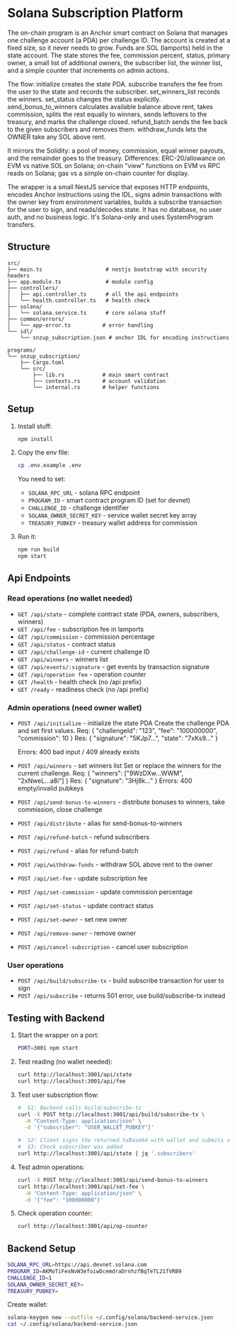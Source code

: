 # Solana Subscription Platform

The on-chain program is an Anchor smart contract on Solana that manages one challenge account (a PDA) per challenge ID. The account is created at a fixed size, so it never needs to grow. Funds are SOL (lamports) held in the state account. The state stores the fee, commission percent, status, primary owner, a small list of additional owners, the subscriber list, the winner list, and a simple counter that increments on admin actions.

The flow: initialize creates the state PDA. subscribe transfers the fee from the user to the state and records the subscriber. set_winners_list records the winners. set_status changes the status explicitly. send_bonus_to_winners calculates available balance above rent, takes commission, splits the rest equally to winners, sends leftovers to the treasury, and marks the challenge closed. refund_batch sends the fee back to the given subscribers and removes them. withdraw_funds lets the OWNER take any SOL above rent.

It mirrors the Solidity: a pool of money, commission, equal winner payouts, and the remainder goes to the treasury. Differences: ERC-20/allowance on EVM vs native SOL on Solana; on-chain "view" functions on EVM vs RPC reads on Solana; gas vs a simple on-chain counter for display.

The wrapper is a small NestJS service that exposes HTTP endpoints, encodes Anchor instructions using the IDL, signs admin transactions with the owner key from environment variables, builds a subscribe transaction for the user to sign, and reads/decodes state. It has no database, no user auth, and no business logic. It's Solana-only and uses SystemProgram transfers.

## Structure

```
src/
├── main.ts                    # nestjs bootstrap with security headers
├── app.module.ts              # module config
├── controllers/
│   ├── api.controller.ts      # all the api endpoints
│   └── health.controller.ts   # health check
├── solana/
│   └── solana.service.ts      # core solana stuff
├── common/errors/
│   └── app-error.ts          # error handling
└── idl/
    └── snzup_subscription.json # anchor IDL for encoding instructions

programs/
└── snzup_subscription/
    ├── Cargo.toml
    └── src/
        ├── lib.rs            # main smart contract
        ├── contexts.rs       # account validation  
        └── internal.rs       # helper functions
```

## Setup

1. Install stuff:
   ```bash
   npm install
   ```

2. Copy the env file:
   ```bash
   cp .env.example .env
   ```
   
   You need to set:
   - `SOLANA_RPC_URL` - solana RPC endpoint
   - `PROGRAM_ID` - smart contract program ID (set for devnet)
   - `CHALLENGE_ID` - challenge identifier
   - `SOLANA_OWNER_SECRET_KEY` - service wallet secret key array
   - `TREASURY_PUBKEY` - treasury wallet address for commission

3. Run it:
   ```bash
   npm run build
   npm start
   ```

## Api Endpoints 

### Read operations (no wallet needed)

- `GET /api/state` - complete contract state (PDA, owners, subscribers, winners)
- `GET /api/fee` - subscription fee in lamports
- `GET /api/commission` - commission percentage
- `GET /api/status` - contract status
- `GET /api/challenge-id` - current challenge ID
- `GET /api/winners` - winners list
- `GET /api/events/:signature` - get events by transaction signature
- `GET /api/operation fee` - operation counter
- `GET /health` - health check (no /api prefix)
- `GET /ready` - readiness check (no /api prefix)

### Admin operations (need owner wallet)
- `POST /api/initialize` - initialize the state PDA
Create the challenge PDA and set first values.
  Req: { "challengeId": "123", "fee": "100000000", "commission": 10 }
  Res: { "signature": "5KJp7...", "state": "7xKs9..." }
  
  Errors: 400 bad input / 409 already exists

- `POST /api/winners` - set winners list
  Set or replace the winners for the current challenge.
    Req: { "winners": ["9WzDXw...WWM", "2xNweL...a8i"] }
    Res: { "signature": "3Hj8k..." }
    Errors: 400 empty/invalid pubkeys
- `POST /api/send-bonus-to-winners` - distribute bonuses to winners, take commission, close challenge
- `POST /api/distribute` - alias for send-bonus-to-winners
- `POST /api/refund-batch` - refund subscribers
- `POST /api/refund` - alias for refund-batch
- `POST /api/withdraw-funds` - withdraw SOL above rent to the owner
- `POST /api/set-fee` - update subscription fee
- `POST /api/set-commission` - update commission percentage
- `POST /api/set-status` - update contract status
- `POST /api/set-owner` - set new owner
- `POST /api/remove-owner` - remove owner
- `POST /api/cancel-subscription` - cancel user subscription

### User operations
- `POST /api/build/subscribe-tx` - build subscribe transaction for user to sign
- `POST /api/subscribe` - returns 501 error, use build/subscribe-tx instead

## Testing with Backend

1. Start the wrapper on a port:
   ```bash
   PORT=3001 npm start
   ```

2. Test reading (no wallet needed):
   ```bash
   curl http://localhost:3001/api/state
   curl http://localhost:3001/api/fee
   ```

3. Test user subscription flow:
   ```bash
   #  S1: Backend calls build/subscribe-tx
   curl -X POST http://localhost:3001/api/build/subscribe-tx \
     -H "Content-Type: application/json" \
     -d '{"subscriber": "USER_WALLET_PUBKEY"}'
   
   #  S2: Client signs the returned txBase64 with wallet and submits via sendTransaction
   #  S3: Check subscriber was added
   curl http://localhost:3001/api/state | jq '.subscribers'
   ```

4. Test admin operations:
   ```bash
   curl -X POST http://localhost:3001/api/send-bonus-to-winners
   curl http://localhost:3001/api/set-fee \
     -H "Content-Type: application/json" \
     -d '{"fee": "100000000"}'
   ```

5. Check operation counter:
   ```bash
   curl http://localhost:3001/api/op-counter
   ```

## Backend Setup

```bash
SOLANA_RPC_URL=https://api.devnet.solana.com
PROGRAM_ID=AKMoTiFexNvW3efoiwDcemdraDrnhzfBqTeTL21fVRB9
CHALLENGE_ID=1
SOLANA_OWNER_SECRET_KEY=
TREASURY_PUBKEY=
```

Create wallet:
```bash
solana-keygen new --outfile ~/.config/solana/backend-service.json
cat ~/.config/solana/backend-service.json
